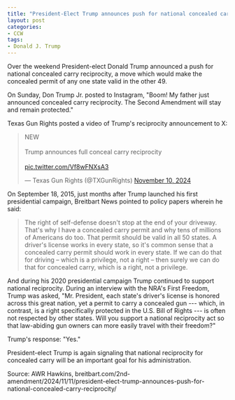 ```yaml
---
title: "President-Elect Trump announces push for national concealed carry reciprocity"
layout: post
categories:
- CCW
tags:
- Donald J. Trump
---
```


Over the weekend President-elect Donald Trump announced a push for national concealed carry reciprocity, a move which would make the concealed permit of any one state valid in the other 49.

On Sunday, Don Trump Jr. posted to Instagram, "Boom! My father just announced concealed carry reciprocity. The Second Amendment will stay and remain protected."

Texas Gun Rights posted a video of Trump's reciprocity announcement to X:

<blockquote class="twitter-tweet"><p lang="en" dir="ltr">NEW<br><br>Trump announces full conceal carry reciprocity<br><br> <a href="https://t.co/Vf8wFNXsA3">pic.twitter.com/Vf8wFNXsA3</a></p>&mdash; Texas Gun Rights (@TXGunRights) <a href="https://twitter.com/TXGunRights/status/1855413299292103062?ref_src=twsrc%5Etfw">November 10, 2024</a></blockquote> <script async src="https://platform.twitter.com/widgets.js" charset="utf-8"></script>

On September 18, 2015, just months after Trump launched his first presidential campaign, Breitbart News pointed to policy papers wherein he said:

> The right of self-defense doesn't stop at the end of your driveway. That's why I have a concealed carry permit and why tens of millions of Americans do too. That permit should be valid in all 50 states. A driver's license works in every state, so it's common sense that a concealed carry permit should work in every state. If we can do that for driving – which is a privilege, not a right – then surely we can do that for concealed carry, which is a right, not a privilege.

And during his 2020 presidential campaign Trump continued to support national reciprocity. During an interview with the NRA's First Freedom, Trump was asked, "Mr. President, each state's driver's license is honored across this great nation, yet a permit to carry a concealed gun --- which, in contrast, is a right specifically protected in the U.S. Bill of Rights --- is often not respected by other states. Will you support a national reciprocity act so that law-abiding gun owners can more easily travel with their freedom?"

Trump's response: "Yes."

President-elect Trump is again signaling that national reciprocity for concealed carry will be an important goal for his administration.

Source: AWR Hawkins, breitbart.com/2nd-amendment/2024/11/11/president-elect-trump-announces-push-for-national-concealed-carry-reciprocity/
